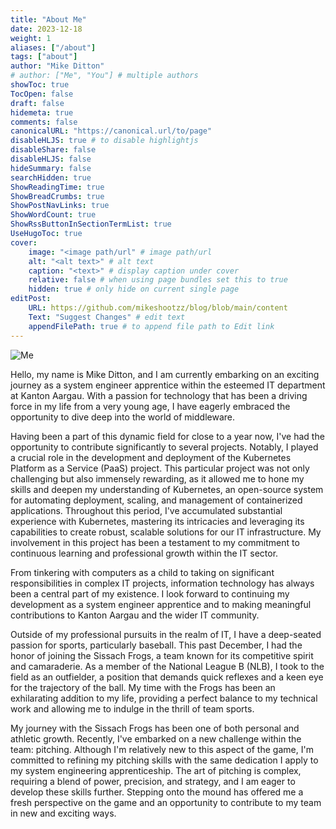 ```yaml
---
title: "About Me"
date: 2023-12-18
weight: 1
aliases: ["/about"]
tags: ["about"]
author: "Mike Ditton"
# author: ["Me", "You"] # multiple authors
showToc: true
TocOpen: false
draft: false
hidemeta: true
comments: false
canonicalURL: "https://canonical.url/to/page"
disableHLJS: true # to disable highlightjs
disableShare: false
disableHLJS: false
hideSummary: false
searchHidden: true
ShowReadingTime: true
ShowBreadCrumbs: true
ShowPostNavLinks: true
ShowWordCount: true
ShowRssButtonInSectionTermList: true
UseHugoToc: true
cover:
    image: "<image path/url" # image path/url
    alt: "<alt text>" # alt text
    caption: "<text>" # display caption under cover
    relative: false # when using page bundles set this to true
    hidden: true # only hide on current single page
editPost:
    URL: https://github.com/mikeshootzz/blog/blob/main/content
    Text: "Suggest Changes" # edit text
    appendFilePath: true # to append file path to Edit link
---
```


![Me](/images/me.webp)

Hello, my name is Mike Ditton, and I am currently embarking on an exciting journey as a system engineer apprentice within the esteemed IT department at Kanton Aargau. With a passion for technology that has been a driving force in my life from a very young age, I have eagerly embraced the opportunity to dive deep into the world of middleware.

Having been a part of this dynamic field for close to a year now, I've had the opportunity to contribute significantly to several projects. Notably, I played a crucial role in the development and deployment of the Kubernetes Platform as a Service (PaaS) project. This particular project was not only challenging but also immensely rewarding, as it allowed me to hone my skills and deepen my understanding of Kubernetes, an open-source system for automating deployment, scaling, and management of containerized applications.
Throughout this period, I've accumulated substantial experience with Kubernetes, mastering its intricacies and leveraging its capabilities to create robust, scalable solutions for our IT infrastructure. My involvement in this project has been a testament to my commitment to continuous learning and professional growth within the IT sector.

From tinkering with computers as a child to taking on significant responsibilities in complex IT projects, information technology has always been a central part of my existence. I look forward to continuing my development as a system engineer apprentice and to making meaningful contributions to Kanton Aargau and the wider IT community.

Outside of my professional pursuits in the realm of IT, I have a deep-seated passion for sports, particularly baseball. This past December, I had the honor of joining the Sissach Frogs, a team known for its competitive spirit and camaraderie. As a member of the National League B (NLB), I took to the field as an outfielder, a position that demands quick reflexes and a keen eye for the trajectory of the ball. My time with the Frogs has been an exhilarating addition to my life, providing a perfect balance to my technical work and allowing me to indulge in the thrill of team sports.

My journey with the Sissach Frogs has been one of both personal and athletic growth. Recently, I've embarked on a new challenge within the team: pitching. Although I'm relatively new to this aspect of the game, I'm committed to refining my pitching skills with the same dedication I apply to my system engineering apprenticeship. The art of pitching is complex, requiring a blend of power, precision, and strategy, and I am eager to develop these skills further. Stepping onto the mound has offered me a fresh perspective on the game and an opportunity to contribute to my team in new and exciting ways.
